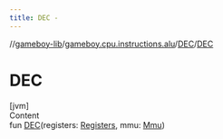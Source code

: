 ```yaml
---
title: DEC -
---
```

//[gameboy-lib](../../index.md)/[gameboy.cpu.instructions.alu](../index.md)/[DEC](index.md)/[DEC](-d-e-c.md)



# DEC  
[jvm]  
Content  
fun [DEC](-d-e-c.md)(registers: [Registers](../../gameboy.cpu/-registers/index.md), mmu: [Mmu](../../gameboy.memory/-mmu/index.md))  



